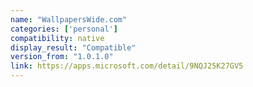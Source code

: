 ```yaml
---
name: "WallpapersWide.com"
categories: ['personal']
compatibility: native
display_result: "Compatible"
version_from: "1.0.1.0"
link: https://apps.microsoft.com/detail/9NQJ25K27GV5
---
```

